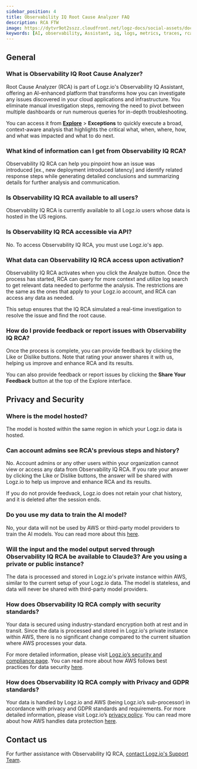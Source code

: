 ```yaml
---
sidebar_position: 4
title: Observability IQ Root Cause Analyzer FAQ
description: RCA FTW
image: https://dytvr9ot2sszz.cloudfront.net/logz-docs/social-assets/docs-social.jpg
keywords: [AI, observability, Assistant, iq, logs, metrics, traces, rca, root cause analysis, root cause, analysis, services, logz.io]
---
```



<!--
Logz.io’s automated Root Cause Analysis (RCA) uses GenAI to transform the manner in which your team carry out investigation into any issues discovered in your cloud applications and infrastructure. Eliminating manual investigation steps, removing the need to pivot between multiple dashboards or run numerous queries to carry out in-depth troubleshooting.

With Logz.io's RCA you can quickly: 


* Move from issue detection directly into automated investigation, simplifying and reducing time from discovery to response.

* Execute broad, context-aware analysis that highlights the critical what, when, where, how and what was impacted, and what to do next.

* Pinpoint details about how an issue was introduced [ex. new deployment introduced latency] and identify related response steps.

* Generate detailed Conclusions, summarizing details for further analysis and communication.
-->


## General

### What is Observability IQ Root Cause Analyzer?

Root Cause Analyzer (RCA) is part of Logz.io's Observability IQ Assistant, offering an AI-enhanced platform that transforms how you can investigate any issues discovered in your cloud applications and infrastructure. You eliminate manual investigation steps, removing the need to pivot between multiple dashboards or run numerous queries for in-depth troubleshooting.

You can access it from **[Explore](https://app.logz.io/#/dashboard/explore)** > **Exceptions** to quickly execute a broad, context-aware analysis that highlights the critical what, when, where, how, and what was impacted and what to do next.



### What kind of information can I get from Observability IQ RCA? 

Observability IQ RCA can help you pinpoint how an issue was introduced [ex., new deployment introduced latency] and identify related response steps while generating detailed conclusions and summarizing details for further analysis and communication.


### Is Observability IQ RCA available to all users?

Observability IQ RCA is currently available to all Logz.io users whose data is hosted in the US regions.

### Is Observability IQ RCA accessible via API?

No. To access Observability IQ RCA, you must use Logz.io's app.

### What data can Observability IQ RCA access upon activation?

Observability IQ RCA activates when you click the Analyze button. Once the process has started, RCA can query for more context and utilize log search to get relevant data needed to performe the analysis. The restrictions are the same as the ones that apply to your Logz.io account, and RCA can access any data as needed.

This setup ensures that the IQ RCA simulated a real-time investigation to resolve the issue and find the root cause.

### How do I provide feedback or report issues with Observability IQ RCA? 

Once the process is complete, you can provide feedback by clicking the Like or Dislike buttons. Note that rating your answer shares it with us, helping us improve and enhance RCA and its results.

You can also provide feedback or report issues by clicking the **Share Your Feedback** button at the top of the Explore interface.

## Privacy and Security

### Where is the model hosted?

The model is hosted within the same region in which your Logz.io data is hosted. 

### Can account admins see RCA's previous steps and history?

No. Account admins or any other users within your organization cannot view or access any data from Observability IQ RCA. If you rate your answer by clicking the Like or Dislike buttons, the answer will be shared with Logz.io to help us improve and enhance RCA and its results.

If you do not provide feedvack, Logz.io does not retain your chat history, and it is deleted after the session ends. 

### Do you use my data to train the AI model?

No, your data will not be used by AWS or third-party model providers to train the AI models. You can read more about this [here](https://aws.amazon.com/bedrock/faqs/#product-faqs#bedrock-faqs#security-and-privacy).


### Will the input and the model output served through Observability IQ RCA be available to Claude3? Are you using a private or public instance?

The data is processed and stored in Logz.io's private instance within AWS, similar to the current setup of your Logz.io data. The model is stateless, and data will never be shared with third-party model providers.

### How does Observability IQ RCA comply with security standards?

Your data is secured using industry-standard encryption both at rest and in transit. Since the data is processed and stored in Logz.io's private instance within AWS, there is no significant change compared to the current situation where AWS processes your data.

For more detailed information, please visit [Logz.io’s security and compliance page](https://logz.io/platform/features/soc-2-compliance/). You can read more about how AWS follows best practices for data security [here](https://aws.amazon.com/bedrock/faqs/#product-faqs#bedrock-faqs#general:~:text=Why%20should%20I%20use%20Amazon%20Bedrock%3F).

### How does Observability IQ RCA comply with Privacy and GDPR standards?​

Your data is handled by Logz.io and AWS (being Logz.io’s sub-processor) in accordance with privacy and GDPR standards and requirements. For more detailed information, please visit Logz.io’s [privacy policy](https://logz.io/about-us/privacy-policy/). You can read more about how AWS handles data protection [here](https://docs.aws.amazon.com/bedrock/latest/userguide/data-protection.html).


## Contact us

For further assistance with Observability IQ RCA, [contact Logz.io's Support Team](mailto:help@logz.io).